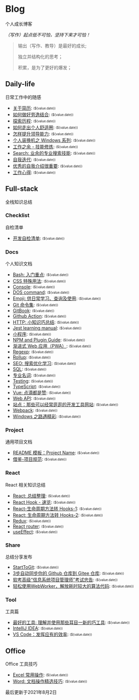 
# Blog

个人成长博客

*（写作）起点低不可怕，坚持下来才可怕！*

> 输出（写作、教导）是最好的成长;
>
> 独立并结构化的思考；
>
> 积累，是为了更好的爆发；
>

## Daily-life

日常工作中的随感

- [关于简历](/daily-life/AboutResume.md): <sub><sup>(${value.date})</sup></sub>
- [如何做好劳逸结合](/daily-life/CombineExertionAndRest.md): <sub><sup>(${value.date})</sup></sub>
- [探索历程](/daily-life/Explore.md): <sub><sup>(${value.date})</sup></sub>
- [如何走出个人舒适圈](/daily-life/GetOutOfYourComfortZone.md): <sub><sup>(${value.date})</sup></sub>
- [怎样提升领导能力](/daily-life/HowToHaveLeadership.md): <sub><sup>(${value.date})</sup></sub>
- [个人装换机之 Windows 系列](/daily-life/InstallSystem-windows.md): <sub><sup>(${value.date})</sup></sub>
- [工作之余 - 技能修炼](/daily-life/OutOfWork.md): <sub><sup>(${value.date})</sup></sub>
- [Search: 业余的专业搜索技能](/daily-life/Search.md): <sub><sup>(${value.date})</sup></sub>
- [自我迭代](/daily-life/SelfReview.md): <sub><sup>(${value.date})</sup></sub>
- [优秀的自我介绍很重要](/daily-life/TheImportantOfSelfIntroduction.md): <sub><sup>(${value.date})</sup></sub>
- [工作心得](/daily-life/WorkExperience.md): <sub><sup>(${value.date})</sup></sub>

## Full-stack

全栈知识总结


### Checklist

自检清单

- [开发自检清单](/full-stack/checklist/Checklist.md): <sub><sup>(${value.date})</sup></sub>

### Docs

个人知识文档

- [Bash: 入门重点](/full-stack/docs/Bash.md): <sub><sup>(${value.date})</sup></sub>
- [CSS 特殊用法](/full-stack/docs/CSS.md): <sub><sup>(${value.date})</sup></sub>
- [Console](/full-stack/docs/Console.md): <sub><sup>(${value.date})</sup></sub>
- [DOS command](/full-stack/docs/Dos.md): <sub><sup>(${value.date})</sup></sub>
- [Emoji: 供日常学习、查询及使用](/full-stack/docs/Emoji.md): <sub><sup>(${value.date})</sup></sub>
- [Git 命令集](/full-stack/docs/Git.md): <sub><sup>(${value.date})</sup></sub>
- [GitBook](/full-stack/docs/GitBook.md): <sub><sup>(${value.date})</sup></sub>
- [Github Action](/full-stack/docs/GitHubAction.md): <sub><sup>(${value.date})</sup></sub>
- [HTTP: 小知识巧总结](/full-stack/docs/HTTP.md): <sub><sup>(${value.date})</sup></sub>
- [Jest learning manual](/full-stack/docs/Jest.md): <sub><sup>(${value.date})</sup></sub>
- [小程序](/full-stack/docs/MiniProgram.md): <sub><sup>(${value.date})</sup></sub>
- [NPM and Plugin Guide](/full-stack/docs/NPM.md): <sub><sup>(${value.date})</sup></sub>
- [渐进式 Web 应用（PWA）](/full-stack/docs/PWA.md): <sub><sup>(${value.date})</sup></sub>
- [Regexp](/full-stack/docs/Regexp.md): <sub><sup>(${value.date})</sup></sub>
- [Rollup](/full-stack/docs/Rollup.md): <sub><sup>(${value.date})</sup></sub>
- [SEO: 搜索优化学习](/full-stack/docs/SEO.md): <sub><sup>(${value.date})</sup></sub>
- [SQL](/full-stack/docs/SQL.md): <sub><sup>(${value.date})</sup></sub>
- [专业名词](/full-stack/docs/TechTerms.md): <sub><sup>(${value.date})</sup></sub>
- [Testing](/full-stack/docs/Testing.md): <sub><sup>(${value.date})</sup></sub>
- [TypeScript](/full-stack/docs/TypeScript.md): <sub><sup>(${value.date})</sup></sub>
- [Vue: 点滴都是赞](/full-stack/docs/Vue.md): <sub><sup>(${value.date})</sup></sub>
- [Web API](/full-stack/docs/WebAPI.md): <sub><sup>(${value.date})</sup></sub>
- [站点：那些可以经常逛逛的开发工具网站](/full-stack/docs/WebSite.md): <sub><sup>(${value.date})</sup></sub>
- [Webpack](/full-stack/docs/Webpack.md): <sub><sup>(${value.date})</sup></sub>
- [Windows 之路遇精彩](/full-stack/docs/Windows.md): <sub><sup>(${value.date})</sup></sub>

### Project

通用项目文档

- [README 模板：Project Name](/full-stack/project/ReadMeTemplatePackage.md): <sub><sup>(${value.date})</sup></sub>
- [借鉴-项目规范](/full-stack/project/Specification.md): <sub><sup>(${value.date})</sup></sub>

### React

React 相关知识总结

- [React: 总结整理](/full-stack/react/React.md): <sub><sup>(${value.date})</sup></sub>
- [React Hook - 速览](/full-stack/react/ReactHook.md): <sub><sup>(${value.date})</sup></sub>
- [React-生命周期方法转 Hooks-1](/full-stack/react/ReactLifeCycleToHooks1.md): <sub><sup>(${value.date})</sup></sub>
- [React: 生命周期方法转 Hooks-2](/full-stack/react/ReactLifeCycleToHooks2.md): <sub><sup>(${value.date})</sup></sub>
- [Redux](/full-stack/react/Redux.md): <sub><sup>(${value.date})</sup></sub>
- [React router](/full-stack/react/Router.md): <sub><sup>(${value.date})</sup></sub>
- [useEffect](/full-stack/react/useEffect.md): <sub><sup>(${value.date})</sup></sub>

### Share

总结分享发布

- [StartToGit](/full-stack/share/StartToGit.md): <sub><sup>(${value.date})</sup></sub>
- [3步自动同步你的 Github 仓库到 Gitee 仓库](/full-stack/share/SyncGithubToGitee.md): <sub><sup>(${value.date})</sup></sub>
- [软考高级“信息系统项目管理师”考试忠告](/full-stack/share/TipsForRuanKaoGaoJi.md): <sub><sup>(${value.date})</sup></sub>
- [轻松使用WebWorker，解放耗时较大的算法代码](/full-stack/share/UsingWebworker.md): <sub><sup>(${value.date})</sup></sub>

### Tool

工具篇

- [最好的工具: 理解并使用那些耳目一新的巧工具](/full-stack/tool/BestTools.md): <sub><sup>(${value.date})</sup></sub>
- [IntelliJ IDEA](/full-stack/tool/IntelliJ-IDEA.md): <sub><sup>(${value.date})</sup></sub>
- [VS Code：发挥应有的效率](/full-stack/tool/VSCode.md): <sub><sup>(${value.date})</sup></sub>

## Office

Office 工具技巧

- [Excel 常用操作](/office/Excel.md): <sub><sup>(${value.date})</sup></sub>
- [Word: 文档操作精选技巧](/office/Word.md): <sub><sup>(${value.date})</sup></sub>

最后更新于2021年8月2日
